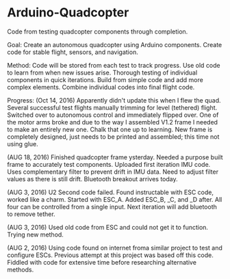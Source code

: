 # Arduino-Quadcopter
Code from testing quadcopter components through completion.

Goal: 
Create an autonomous quadcopter using Arduino components. Create code for stable flight, sensors, and navigation.

Method: 
Code will be stored from each test to track progress. Use old code to learn from when new issues arise.
Thorough testing of individual components in quick iterations. Build from simple code and add more complex elements.
Combine individual codes into final flight code.

Progress:
(Oct 14, 2016)
Apparently didn't update this when I flew the quad. Several successful test flights manually trimming for level (tethered) flight. Switched over to autonomous control and immediately flipped over. One of the motor arms broke and due to the way I assembled V1.2 frame I needed to make an entirely new one. Chalk that one up to learning. New frame is completely designed, just needs to be printed and assembled; this time not using glue.

(AUG 18, 2016)
Finished quadcopter frame ysterday. Needed a purpose built frame to accurately test components. Uploaded first iteration IMU code. Uses complementary filter to prevent drift in IMU data. Need to adjust filter values as there is still drift. Bluetooth breakout arrives today.

(AUG 3, 2016) U2
Second code failed. Found instructable with ESC code, worked like a charm. Started with ESC_A. Added ESC_B, _C, and _D after.
All four can be controlled from a single input.
Next iteration will add bluetooth to remove tether.

(AUG 3, 2016)
Used old code from ESC and could not get it to function. Trying new method.

(AUG 2, 2016)
Using code found on internet froma similar project to test and configure ESCs. Previous attempt at this project was based off this code.
Fiddled with code for extensive time before researching alternative methods.
